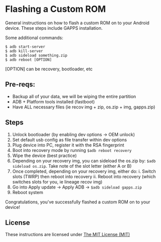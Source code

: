 # Flashing a Custom ROM

General instructions on how to flash a custom ROM on to your Android device. These steps include GAPPS installation.

Some additional commands:
```console
$ adb start-server
$ adb kill-server
$ adb sideload something.zip
$ adb reboot [OPTION]
```
[OPTION] can be recovery, bootloader, etc


## Pre-reqs:

- Backup all of your data, we will be wiping the entire partition
- ADB + Platform tools installed (fastboot)
- Have ALL necessary files (ie recov img + zip, os.zip + img, gapps.zip)

## Steps

1. Unlock bootloader (by enabling dev options -> OEM unlock)
2. Set default usb config as file transfer within dev options
3. Plug device into PC, register it with the RSA fingerprint
4. Boot into recovery mode by running ```$adb reboot recovery```
5. Wipe the device (best practice)
5. Depending on your recovery img, you can sideload the os.zip by: ```$adb sideload os.zip```. Take note of the slot letter (either A or B)
6. Once completed, depending on your recovery img, either do:
	i. Switch slots (TWRP) then reboot into recovery
	ii. Reboot into recovery (which switches slots for you, ie lineage recov img)
7. Go into Apply update -> Apply ADB -> ```$adb sideload gapps.zip```
8. Reboot system

Congratulations, you've successfully flashed a custom ROM on to your device!

## License

These instructions are licensed under [The MIT License (MIT)](LICENSE)
